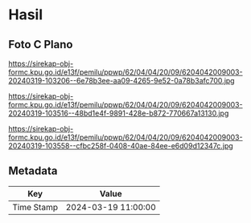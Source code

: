 # Hasil

## Foto C Plano

https://sirekap-obj-formc.kpu.go.id/e13f/pemilu/ppwp/62/04/04/20/09/6204042009003-20240319-103206--6e78b3ee-aa09-4265-9e52-0a78b3afc700.jpg

https://sirekap-obj-formc.kpu.go.id/e13f/pemilu/ppwp/62/04/04/20/09/6204042009003-20240319-103516--48bd1e4f-9891-428e-b872-770667a13130.jpg

https://sirekap-obj-formc.kpu.go.id/e13f/pemilu/ppwp/62/04/04/20/09/6204042009003-20240319-103558--cfbc258f-0408-40ae-84ee-e6d09d12347c.jpg


## Metadata

| Key        | Value               |
| ---------- | ------------------- |
| Time Stamp | 2024-03-19 11:00:00 |



